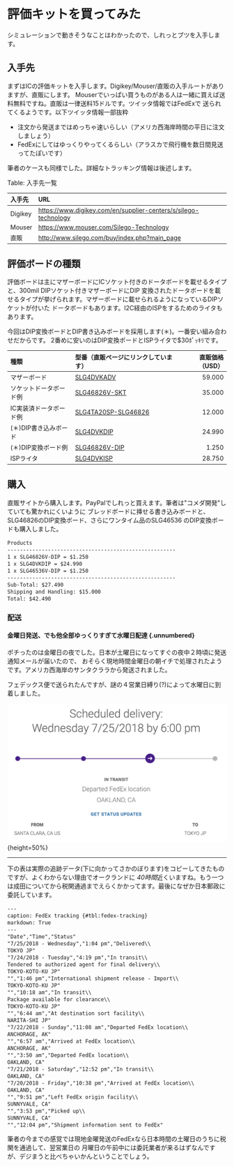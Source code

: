 # 評価キットを買ってみた

シミュレーションで動きそうなことはわかったので、しれっとブツを入手します。

## 入手先

まずはICの評価キットを入手します。Digikey/Mouser/直販の入手ルートがありますが、直販にします。
Mouserでいっぱい買うものがある人は一緒に買えば送料無料ですね。直販は一律送料15ドルです。ツイッタ情報ではFedExで
送られてくるようです。以下ツイッタ情報一部抜粋

- 注文から発送まではめっちゃ速いらしい（アメリカ西海岸時間の平日に注文しましょう）
- FedExにしてはゆっくりやってくるらしい（アラスカで飛行機を数日間見送ってたぽいです）

筆者のケースも同様でした。詳細なトラッキング情報は後述します。

Table: 入手先一覧

| 入手先  | URL                                                               |
|:--------|:------------------------------------------------------------------|
| Digikey | <https://www.digikey.com/en/supplier-centers/s/silego-technology> |
| Mouser  | <https://www.mouser.com/Silego-Technology>                        |
| 直販    | <http://www.silego.com/buy/index.php?main_page>                   |

## 評価ボードの種類

評価ボードは主にマザーボードにICソケット付きのドータボードを載せるタイプと、300mil DIPソケット付きマザーボードにDIP
変換されたドータボードを載せるタイプが挙げられます。マザーボードに載せられるようになっているDIPソケットが付いた
ドータボードもあります。I2C経由のISPをするためのライタもあります。

今回はDIP変換ボードとDIP書き込みボードを採用します(＊)。一番安い組み合わせだからです。
2番めに安いのはDIP変換ボードとISPライタで$30ﾎﾟｯｷﾘです。

| 種類                   | 型番（直販ページにリンクしています）                                                              | 直販価格（USD） |
|:-----------------------|:--------------------------------------------------------------------------------------------------|----------------:|
| マザーボード           | [SLG4DVKADV](http://www.silego.com/buy/index.php?main_page=product_info&products_id=528)          |          59.000 |
| ソケットドータボード例 | [SLG46826V-SKT](http://www.silego.com/buy/index.php?main_page=product_info&products_id=719)       |          35.000 |
| IC実装済ドータボード例 | [SLG4TA20SP-SLG46826](http://www.silego.com/buy/index.php?main_page=product_info&products_id=722) |          12.000 |
| (＊)DIP書き込みボード  | [SLG4DVKDIP](http://www.silego.com/buy/index.php?main_page=product_info&products_id=691)          |          24.990 |
| (＊)DIP変換ボード例    | [SLG46826V-DIP](http://www.silego.com/buy/index.php?main_page=product_info&products_id=721)       |           1.250 |
| ISPライタ              | [SLG4DVKISP](http://www.silego.com/buy/index.php?main_page=product_info&products_id=727)          |          28.750 |

## 購入

直販サイトから購入します。PayPalでしれっと買えます。筆者は"コメダ開発"していても驚かれにくいように
ブレッドボードに挿せる書き込みボードと、SLG46826のDIP変換ボード、さらにワンタイム品のSLG46536
のDIP変換ボードも購入しました。

```
Products
------------------------------------------------------
1 x SLG46826V-DIP = $1.250
1 x SLG4DVKDIP = $24.990
1 x SLG46536V-DIP = $1.250
------------------------------------------------------
Sub-Total: $27.490
Shipping and Handling: $15.000
Total: $42.490
```

### 配送
#### 金曜日発送、でも他全部ゆっくりすぎて水曜日配達 {.unnumbered}

ポチったのは金曜日の夜でした。日本が土曜日になってすぐの夜中２時頃に発送通知メールが届いたので、
おそらく現地時間金曜日の朝イチで処理されたようです。アメリカ西海岸のサンタクララから発送されました。

フェデックス便で送られたんですが、謎の４営業日縛り(?)によって水曜日に到着しました。

![よくわからんがとてもゆっくりきます・した](images/slow_fedex.png){height=50%}

---

下の表は実際の追跡データ(下に向かってさかのぼります)をコピーしてきたものですが、よくわからない理由でオークランドに
*40時間*近くいますね。もう一つは成田についてから税関通過までえらくかかってます。最後になぜか日本郵政に委託しています。

```table
---
caption: FedEx tracking {#tbl:fedex-tracking} 
markdown: True
---
"Date","Time","Status"
"7/25/2018 - Wednesday","1:04 pm","Delivered\\
TOKYO JP"
"7/24/2018 - Tuesday","4:19 pm","In transit\\
Tendered to authorized agent for final delivery\\
TOKYO-KOTO-KU JP"
"","1:46 pm","International shipment release - Import\\
TOKYO-KOTO-KU JP"
"","10:18 am","In transit\\
Package available for clearance\\
TOKYO-KOTO-KU JP"
"","6:44 am","At destination sort facility\\
NARITA-SHI JP"
"7/22/2018 - Sunday","11:08 am","Departed FedEx location\\
ANCHORAGE, AK"
"","6:57 am","Arrived at FedEx location\\
ANCHORAGE, AK"
"","3:50 am","Departed FedEx location\\
OAKLAND, CA"
"7/21/2018 - Saturday","12:52 pm","In transit\\
OAKLAND, CA"
"7/20/2018 - Friday","10:38 pm","Arrived at FedEx location\\
OAKLAND, CA"
"","9:51 pm","Left FedEx origin facility\\
SUNNYVALE, CA"
"","3:53 pm","Picked up\\
SUNNYVALE, CA"
"","12:04 pm","Shipment information sent to FedEx"
```

筆者の今までの感覚では現地金曜発送のFedExなら日本時間の土曜日のうちに税関を通過して、翌営業日の
月曜日の午前中には委託業者が来るはずなんですが、デジまうと比べちゃいかんということでしょう。
